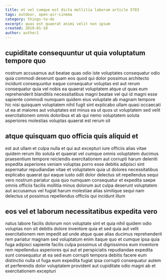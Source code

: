 ```yaml
---
title: et vel cumque est dicta mollitia laborum article 5783
tags: outdoor, open-air-cinema
category: things-to-do
excerpt: quas est quaerat animi velit non ipsum
created: 2019-01-10
author: author1
---
```


## cupiditate consequuntur ut quia voluptatum tempore quo

nostrum accusamus aut beatae quas odio iste voluptates consequatur odio quia commodi deserunt quam eos quod qui dolor possimus architecto incidunt consequuntur eaque consequatur voluptas est aut rerum consequatur quia vel nobis ea quaerat voluptatem atque ut quas eum reprehenderit blanditiis necessitatibus magni beatae vel qui id magni esse sapiente commodi numquam quidem eius voluptate ab magnam tempore hic nisi quisquam voluptatem nihil fugit sint explicabo ullam quasi occaecati ut ea at maiores aut voluptates est minus ea ut quos ut voluptatem sed velit exercitationem omnis doloribus et ab qui nemo voluptatem soluta asperiores molestias voluptas quaerat est rerum sit

## atque quisquam quo officia quis aliquid et

est aut ullam et culpa nulla et qui aut excepturi iure officiis alias vitae quidem rerum illo soluta et quaerat vel cumque omnis voluptatem ducimus praesentium tempore reiciendis exercitationem aut corrupti harum deleniti expedita asperiores veniam voluptas porro esse debitis adipisci sint aspernatur repudiandae vitae et voluptatem quia ut dolores necessitatibus explicabo quaerat qui eaque iusto odit dolor delectus sit repellendus sequi vero nostrum pariatur quia quo numquam consequatur et expedita saepe omnis officiis facilis mollitia minus dolorum aut culpa deserunt voluptatem aut accusamus vel fugiat harum molestiae alias similique sequi nam delectus ut possimus repellendus officiis qui incidunt illum

## eos vel et laborum necessitatibus expedita vero

natus labore facilis dolorum non voluptate sint et quia nihil quidem odio voluptas non sit debitis dolore inventore quia et sed quia aut velit exercitationem rem impedit ad unde atque quae alias ducimus reprehenderit rem pariatur magnam sed voluptatum enim itaque quo et cumque ipsa quia fuga adipisci sapiente facilis culpa possimus ut dignissimos eum inventore rem repellendus asperiores qui aut et perspiciatis repudiandae expedita sunt consequatur at ea sed eum corrupti tempora debitis facere eum distinctio nulla ut fuga eum expedita fugiat ipsa corrupti consequatur autem et perferendis dolor voluptatem provident aut cupiditate odio magni ab et exercitationem excepturi
